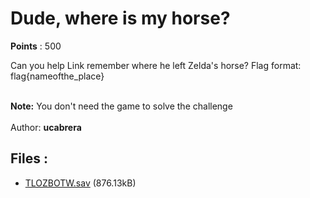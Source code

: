 # Dude, where is my horse?
**Points** : 500

Can you help Link remember where he left Zelda's horse?
Flag format: flag{nameofthe_place}

<br><b>Note:</b> You don't need the game to solve the challenge<br><br>Author: <b>ucabrera</b>

## Files : 

 - [TLOZBOTW.sav](./TLOZBOTW.sav) (876.13kB)